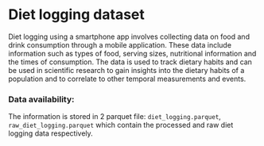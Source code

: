 # Diet logging dataset  

Diet logging using a smartphone app involves collecting data on food and drink consumption through a mobile application. These data include information such as types of food, serving sizes, nutritional information and the times of consumption. The data is used to track dietary habits and can be used in scientific research to gain insights into the dietary habits of a population and to correlate to other temporal measurements and events.

### Data availability:
The information is stored in 2 parquet file: `diet_logging.parquet`, `raw_diet_logging.parquet` which contain the processed and raw diet logging data respectively.
